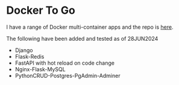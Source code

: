 # Docker To Go

I have a range of Docker multi-container apps and the repo is [here](https://github.com/Python-Test-Engineer/yt-docker-to-go).

The following have been added and tested as of 28JUN2024

- Django
- Flask-Redis
- FastAPI with hot reload on code change
- Nginx-Flask-MySQL
- PythonCRUD-Postgres-PgAdmin-Adminer

